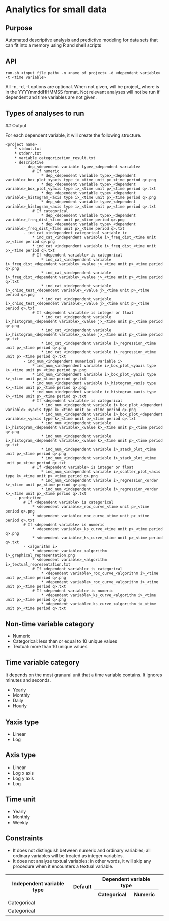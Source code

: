 Analytics for small data 
========================

## Purpose

Automated descriptive analysis and predictive modeling for data sets that can fit into a memory using R and shell scripts

## API

    run.sh <input file path> -n <name of project> -d <dependent variable> -t <time variable>

All -n, -d, -t options are optional. When not given, <name of projects> will be project_<time> where <time> is in the YYYYmmddHHMMSS format. Not relevant analyses will not be run if dependent and time variables are not given.

## Types of analyses to run
<table>
	<tr>
		<th rowspan="2">Independent variable type</th>
		<th rowspan="2">Default</th>
		<th colspan="2">Dependent variable type</th>
	</tr>
	<tr>
		<th>Categorical</th>
		<th>Numeric</th>
	</tr>
	<tr>
		<td>Categorical</td>
		<td></td>
		<td></td>
		<td></td>
		<td></td>
	</tr>
	<tr>
		<td>Categorical</td>
		<td></td>
		<td></td>
		<td></td>
		<td></td>
	</tr>
## Output

For each dependent variable, it will create the following structure.

    <project name>
        * stdout.txt
        * stderr.txt
        * variable_categorization_result.txt
        - descriptive
            - dep_<dependent variable type>_<dependent variable>
                # If numeric
                    * dep_<dependent variable type>_<dependent variable>_box_plot_<yaxis type i>_<time unit p>_<time period q>.png
                    * dep_<dependent variable type>_<dependent variable>_box_plot_<yaxis type i>_<time unit p>_<time period q>.txt
                    * dep_<dependent variable type>_<dependent variable>_histogram_<axis type i>_<time unit p>_<time period q>.png
                    * dep_<dependent variable type>_<dependent variable>_histogram_<axis type i>_<time unit p>_<time period q>.txt
                # If categorical
                    * dep_<dependent variable type>_<dependent variable>_freq_dist_<time unit p>_<time period q>.png
                    * dep_<dependent variable type>_<dependent variable>_freq_dist_<time unit p>_<time period q>.txt
            - ind_cat_<independent categorical variable i>
                * ind_cat_<independent variable i>_freq_dist_<time unit p>_<time period q>.png
                * ind_cat_<independent variable i>_freq_dist_<time unit p>_<time period q>.txt
                # If <dependent variable> is categorical                    
                    * ind_cat_<independent variable i>_freq_dist_<dependent variable>_<value j>_<time unit p>_<time period q>.png
                    * ind_cat_<independent variable i>_freq_dist_<dependent variable>_<value j>_<time unit p>_<time period q>.txt
                    * ind_cat_<independent variable i>_chisq_test_<dependent variable>_<value j>_<time unit p>_<time period q>.png
                    * ind_cat_<independent variable i>_chisq_test_<dependent variable>_<value j>_<time unit p>_<time period q>.txt
                # If <dependent variable> is integer or float
                    * ind_cat_<independent variable i>_histogram_<dependent variable>_<value j>_<time unit p>_<time period q>.png
                    * ind_cat_<independent variable i>_histogram_<dependent variable>_<value j>_<time unit p>_<time period q>.txt
                    * ind_cat_<independent variable i>_regression_<time unit p>_<time period q>.png
                    * ind_cat_<independent variable i>_regression_<time unit p>_<time period q>.txt
            - ind_num_<independent numerical variable i>
                * ind_num_<independent variable i>_box_plot_<yaxis type k>_<time unit p>_<time period q>.png
                * ind_num_<independent variable i>_box_plot_<yaxis type k>_<time unit p>_<time period q>.txt
                * ind_num_<independent variable i>_histogram_<axis type k>_<time unit p>_<time period q>.png
                * ind_num_<independent variable i>_histogram_<axis type k>_<time unit p>_<time period q>.txt
                # If <dependent variable> is categorical
                    * ind_num_<independent variable i>_box_plot_<dependent variable>_<yaxis type k>_<time unit p>_<time period q>.png
                    * ind_num_<independent variable i>_box_plot_<dependent variable>_<yaxis type k>_<time unit p>_<time period q>.txt
                    * ind_num_<independent variable i>_histogram_<dependent variable>_<value k>_<time unit p>_<time period q>.png
                    * ind_num_<independent variable i>_histogram_<dependent variable>_<value k>_<time unit p>_<time period q>.txt
                    * ind_num_<independent variable i>_stack_plot_<time unit p>_<time period q>.png
                    * ind_num_<independent variable i>_stack_plot_<time unit p>_<time period q>.txt
                # If <dependent variable> is integer or float
                    * ind_num_<independent variable i>_scatter_plot_<axis type k>_<time unit p>_<time period q>.png
                    * ind_num_<independent variable i>_regression_<order k>_<time unit p>_<time period q>.png
                    * ind_num_<independent variable i>_regression_<order k>_<time unit p>_<time period q>.txt
        - predictive
            # If <dependent variable> is categorical
                * <dependent variable>_roc_curve_<time unit p>_<time period q>.png
                * <dependent variable>_roc_curve_<time unit p>_<time period q>.txt
            # If <dependent variable> is numeric
                * <dependent variable>_ks_curve_<time unit p>_<time period q>.png
                * <dependent variable>_ks_curve_<time unit p>_<time period q>.txt
            - <algorithm i>
                * <dependent variable>_<algorithm i>_graphical_representation.png
                * <dependent variable>_<algorithm i>_textual_representation.txt
                # If <dependent variable> is categorical
                    * <dependent variable>_roc_curve_<algorithm i>_<time unit p>_<time period q>.png
                    * <dependent variable>_roc_curve_<algorithm i>_<time unit p>_<time period q>.txt
                # If <dependent variable> is numeric
                    * <dependent variable>_ks_curve_<algorithm i>_<time unit p>_<time period q>.png
                    * <dependent variable>_ks_curve_<algorithm i>_<time unit p>_<time period q>.txt

## Non-time variable category

* Numeric
* Categorical: less than or equal to 10 unique values
* Textual: more than 10 unique values

## Time variable category

It depends on the most granural unit that a time variable contains. It ignores minutes and seconds.

* Yearly
* Monthly
* Daily
* Hourly

## Yaxis type

* Linear
* Log

## Axis type

* Linear
* Log x axis
* Log y axis
* Log

## Time unit

* Yearly
* Monthly
* Weekly

## Constraints

* It does not distinguish between numeric and ordinary variables; all ordinary variables will be treated as integer variables.
* It does not analyze textual variables; in other words, it will skip any procedure when it encounters a textual variable.
